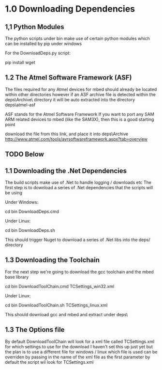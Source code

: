 # 1.0 Downloading Dependencies

## 1,1 Python Modules

The python scripts under bin make use of certain python modules which can be installed by pip under windows

For the DownloadDeps.py script:

  pip install wget


## 1.2 The Atmel Software Framework (ASF)

The files required for any Atmel devices for mbed should already be located within other directories
however if an ASF archive file is detected within the deps\Archive\ directory
it will be auto extracted into the directory deps\atmel-asf

ASF stands for the Atmel Software Framework
If you want to port any SAM ARM related devices to mbed (like the SAM3X), then this is a good starting point

download the file from this link, and place it into deps\Archive\
http://www.atmel.com/tools/avrsoftwareframework.aspx?tab=overview


## TODO Below








## 1.1 Downloading the .Net Dependencies

The build scripts make use of .Net to handle logging / downloads etc
The first step is to download a series of .Net dependencies that the scripts will be using

Under Windows:

  cd bin
  DownloadDeps.cmd

Under Linux:

  cd bin
  DownloadDeps.sh

This should trigger Nuget to download a series of .Net libs into the deps/ directory



## 1.3 Downloading the Toolchain

For the next step we're going to download the gcc toolchain and the mbed base library

  cd bin
  DownloadToolChain.cmd TCSettings_win32.xml

Under Linux:

  cd bin
  DownloadToolChain.sh TCSettings_linux.xml

This should download gcc and mbed and extract under deps\

## 1.3 The Options file

By default DownloadToolChain will look for a xml file called TCSettings.xml for which settings to use for the download
I haven't set this up just yet but the plan is to use a different file for windows / linux
which file is used can be overriden by passing in the name of the xml file as the first parameter
by default the script wil look for TCSettings.xml

